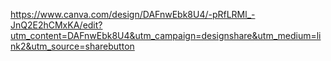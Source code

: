 https://www.canva.com/design/DAFnwEbk8U4/-pRfLRMl_-JnQ2E2hCMxKA/edit?utm_content=DAFnwEbk8U4&utm_campaign=designshare&utm_medium=link2&utm_source=sharebutton